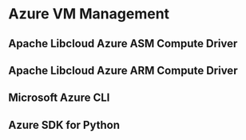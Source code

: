 # Azure VM Management

## Apache Libcloud Azure ASM Compute Driver

## Apache Libcloud Azure ARM Compute Driver

## Microsoft Azure CLI

## Azure SDK for Python
